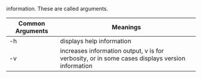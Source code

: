 information. These are called arguments.

   | Common Arguments | Meanings                                                                                       |
   |------------------|------------------------------------------------------------------------------------------------|
   |     -h           | displays help information                                                                      |
   |     -v           | increases information output, v is for verbosity, or in some cases displays version information|


